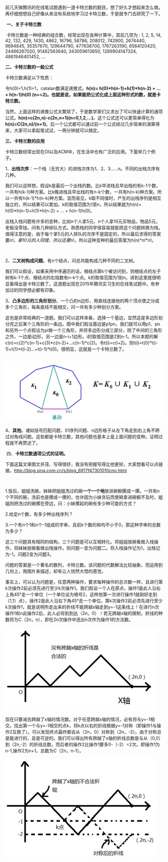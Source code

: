 ​    前几天做腾讯的在线笔试题遇到一道卡特兰数的题目，想了好久才想起来怎么做。再仔细想想自己好像从来没有系统地学习过卡特兰数，于是就专门去研究了一下。

​    **一、关于卡特兰数**

​    卡特兰数是一种经典的组合数，经常出现在各种计算中，其前几项为 : 1, 2, 5, 14, 42, 132, 429, 1430, 4862, 16796, 58786, 208012, 742900, 2674440, 9694845, 35357670, 129644790, 477638700, 1767263190, 6564120420, 24466267020, 91482563640, 343059613650, 1289904147324, 4861946401452, ...

   **二、卡特兰数的一般公式**

   卡特兰数满足以下性质：

   令h(0)=1,h(1)=1，catalan数满足递推式。**h(n)= h(0)\*h(n-1)+h(1)\*h(n-2) + ... + h(n-1)h(0) (n>=2)。**也就是说，如果能把公式化成上面这种形式的数，就是卡特兰数**。**

   当然，上面这样的递推公式太繁琐了，于是数学家们又求出了可以快速计算的通项公式。**h(n)=c(2n,n)-c(2n,n+1)(n=0,1,2,...)**。这个公式还可以更简单得化为**h(n)=C(2n,n)/(n+1)**。后一个公式都可以通过前一个公式经过几步简单的演算得来，大家可以拿起笔试试，一两分钟就可以搞定。

   

   **三、卡特兰数的应用**

   卡特兰数经常出现在OI以及ACM中，在生活中也有广泛的应用。下面举几个例子。

   1、**出栈次序**：一个栈（无穷大）的进栈次序为1、2、3……n。不同的出栈次序有几种。

​      我们可以这样想，假设k是最后一个出栈的数。比k早进栈且早出栈的有k-1个数，一共有h(k-1)种方案。比k晚进栈且早出栈的有n-k个数，一共有h(n-k)种方案。所以一共有h(k-1)*h(n-k)种方案。显而易见，k取不同值时，产生的出栈序列是相互独立的，所以结果可以累加。k的取值范围为1至n，所以结果就为h(n)= h(0)*h(n-1)+h(1)*h(n-2) + ... + h(n-1)h(0)。

​      出栈入栈问题有许多的变种，比如n个人拿5元、n个人拿10元买物品，物品5元，老板没零钱。问有几种排队方式。熟悉栈的同学很容易就能把这个问题转换为栈。值得注意的是，由于每个拿5元的人排队的次序不是固定的，所以最后求得的答案要*n!。拿10元的人同理，所以还要*n!。所以这种变种的最后答案为h(n)*n!*n!。

​    

   2、**二叉树构成问题**。有n个结点，问总共能构成几种不同的二叉树。

​      我们可以假设，如果采用中序遍历的话，根结点第k个被访问到，则根结点的左子树有k-1个点、根结点的右指数有n-k个点。k的取值范围为1到n。讲到这里就很明显看得出是卡特兰数了。这道题出现在2015年腾讯实习生的在线笔试题中。有参加过的同学想必都有印象。

 

   3、**凸多边形的三角形划分**。一个凸的n边形，用直线连接他的两个顶点使之分成多个三角形，每条直线不能相交，问一共有多少种划分方案。

​       这也是非常经典的一道题。我们可以这样来看，选择一个基边，显然这是多边形划分完之后某个三角形的一条边。图中我们假设基边是p1pn，我们就可以用p1、pn和另外一个点假设为pi做一个三角形，并将多边形分成三部分，除了中间的三角形之外，一边是i边形，另一边是n-i+1边形。i的取值范围是2到n-1。所以本题的解c(n)=c(2)*c(n-1)+c(3)*c(n-2)+...c(n-1)*c(2)。令t(i)=c(i+2)。则t(i)=t(0)*t(i-1)+t(1)*t(i-2)...+t(i-1)*t(0)。很明显，这就是一个卡特兰数了。

​      ![img](assets/9facff8ee739cddf061ceb43125efd61.jpg)

​    4、**其他**。诸如括号匹配问题、01序列问题、n边形格子从左下角走到右上角不跨过对角线问题。这些都是卡特兰数，其他问题也基本上是上面问题的变种。证明过程就不再赘述了。

 

​    四、**卡特兰数通项公式的证明。**

​    下面这篇文章图文并茂、写得很好，我没有把握写得比他更好。大家想看可以点链接。http://blog.sina.com.cn/s/blog_6917f47301010cno.html

​      

   



   

1.饭后，姐姐洗碗，妹妹把姐姐洗过的碗**一个一个地**放进碗橱摞成一摞。一共有n个不同的碗，洗前也是摞成一摞的，也许因为小妹贪玩而使碗拿进碗橱不及时，姐姐则把洗过的碗摞在旁边，问：小妹摞起的碗有多少种可能的方式？

2.给定n个数，有多少种出栈序列？

3.一个有*n*个1和*n*个-1组成的字串，且前k个数的和均不小于0，那这种字串的总数为多少？

 

这三个问题具有相同的结构，三个问题是可以互相转化。将姐姐放碗看做入栈操作，将妹妹放碗看做出栈操作。则问题一变为问题二。将入栈操作记为1，出栈记为-1，问题2变为问题3。

问题的答案是一个著名的数列，卡特兰数。该问题的代数解法比较抽象，而运用到几何上，用图片来描述，却有让人恍然大悟的感觉。

 

  事实上，可以认为问题是，任意两种操作，要求每种操作的总次数一样，且进行第k次操作2前必须先进行至少k次操作1。我们假设一个人在原点，操作1是此人沿右上角45°走一个单位（一个单位设为根号2，这样他第一次进行操作1就刚好走到（1,1）点），操作2是此人沿右下角45°走一个单位。第k次操作2前必须先进行至少k次操作1，就是说明所走出来的折线不能跨越x轴走到y=-1这条线上！在进行n次操作1和n此操作2后，此人必将到到达（2n，0）！若无跨越x轴的限制，折线的种数将为C（2n，n），即在2n次操作中选出n次作为操作1的方法数。

![折线法](assets/4d3b83d97c3eff72bd3e8c4bfd0b7e92.jpg)

现在只要减去跨越了x轴的情况数。对于任意跨越x轴的情况，必有将与y=-1相交。找出第一个与y=-1相交的点k，将k点以右的折线根据y=-1对称（即操作1与操作2互换了）。可以发现终点最终都会从（2n，0）对称到（2n，-2）。由于对称总是能进行的，且是可逆的。我们可以得出所有跨越了x轴的折线总数是与从（0,0）到（2n,-2）的折线总数。而后者的操作2比操作1要多0-（-2）=2次。即操作1为n-1,操作2为n+1。总数为C（2n，n-1）。

![折线法](assets/f4fcd789c4135a3e14a703367616282e.jpg)

 